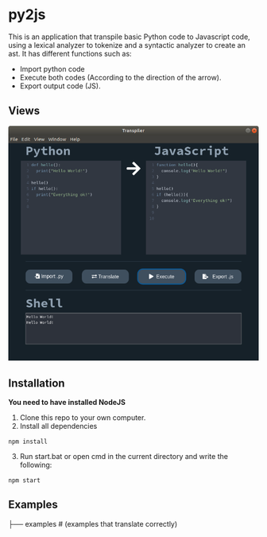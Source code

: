 # py2js
This is an application that transpile basic Python code to Javascript code, using a lexical analyzer to tokenize and a syntactic analyzer to create an ast.
It has different functions such as:
* Import python code
* Execute both codes (According to the direction of the arrow).
* Export output code (JS).
## Views
![](docs/capture.png)
## Installation
**You need to have installed NodeJS**
1. Clone this repo to your own computer.
2. Install all dependencies
```
npm install
```
3. Run start.bat or open cmd in the current directory and write the following:
```
npm start
```
## Examples
  ├── examples                # (examples that translate correctly)